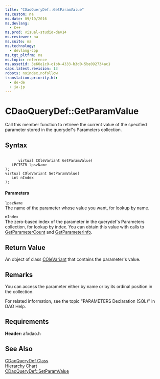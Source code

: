 ```yaml
---
title: "CDaoQueryDef::GetParamValue"
ms.custom: na
ms.date: 09/19/2016
ms.devlang: 
  - C++
ms.prod: visual-studio-dev14
ms.reviewer: na
ms.suite: na
ms.technology: 
  - devlang-cpp
ms.tgt_pltfrm: na
ms.topic: reference
ms.assetid: 3e60e1c0-c1bb-4333-b3d0-5be092734ac1
caps.latest.revision: 13
robots: noindex,nofollow
translation.priority.ht: 
  - de-de
  - ja-jp
---
```

# CDaoQueryDef::GetParamValue
Call this member function to retrieve the current value of the specified parameter stored in the querydef's Parameters collection.  
  
## Syntax  
  
```  
  
      virtual COleVariant GetParamValue(   
   LPCTSTR lpszName    
);  
virtual COleVariant GetParamValue(   
   int nIndex    
);  
```  
  
#### Parameters  
 `lpszName`  
 The name of the parameter whose value you want, for lookup by name.  
  
 `nIndex`  
 The zero-based index of the parameter in the querydef's Parameters collection, for lookup by index. You can obtain this value with calls to [GetParameterCount](../vs140/CDaoQueryDef--GetParameterCount.md) and [GetParameterInfo](../vs140/CDaoQueryDef--GetParameterInfo.md).  
  
## Return Value  
 An object of class [COleVariant](../vs140/COleVariant-Class.md) that contains the parameter's value.  
  
## Remarks  
 You can access the parameter either by name or by its ordinal position in the collection.  
  
 For related information, see the topic "PARAMETERS Declaration (SQL)" in DAO Help.  
  
## Requirements  
 **Header:** afxdao.h  
  
## See Also  
 [CDaoQueryDef Class](../vs140/CDaoQueryDef-Class.md)   
 [Hierarchy Chart](../vs140/Hierarchy-Chart.md)   
 [CDaoQueryDef::SetParamValue](../vs140/CDaoQueryDef--SetParamValue.md)